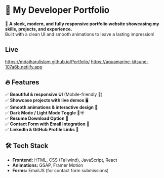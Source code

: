 # 🚀 My Developer Portfolio  

🌟 **A sleek, modern, and fully responsive portfolio website showcasing my skills, projects, and experience.**  
Built with a clean UI and smooth animations to leave a lasting impression!  

## Live
 https://mdajharulislam.github.io/Portfolio/
 https://aquamarine-kitsune-107a6b.netlify.app

## 🔥 Features  
✅ **Beautiful & responsive UI** (Mobile-friendly 📱)  
✅ **Showcase projects with live demos** 🖥️  
✅ **Smooth animations & interactive design** 🎨  
✅ **Dark Mode / Light Mode Toggle** 🌙☀️  
✅ **Resume Download Option** 📄  
✅ **Contact Form with Email Integration** 📧  
✅ **LinkedIn & GitHub Profile Links** 🔗  

## 🛠️ Tech Stack  
- **Frontend:** HTML, CSS (Tailwind), JavaScript, React  
- **Animations:** GSAP, Framer Motion  
- **Forms:** EmailJS (for contact form submissions)  




